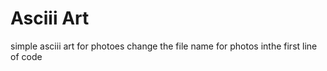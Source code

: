 # Asciii Art
 simple asciii art for photoes 
change the file name for photos inthe first line of code
